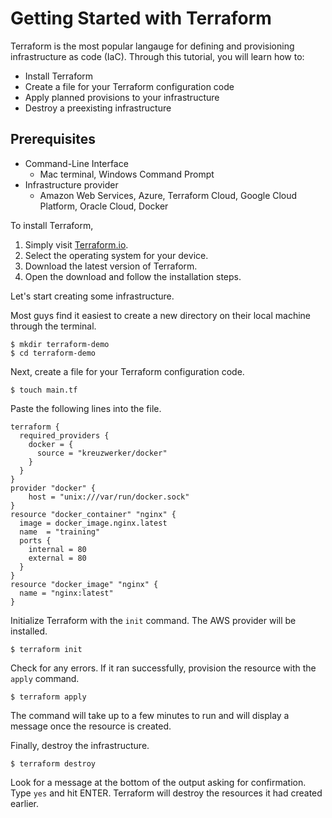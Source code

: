 # Getting Started with Terraform

Terraform is the most popular langauge for defining and provisioning infrastructure as code (IaC). 
Through this tutorial, you will learn how to:
* Install Terraform
* Create a file for your Terraform configuration code
* Apply planned provisions to your infrastructure
* Destroy a preexisting infrastructure

## Prerequisites
* Command-Line Interface
  - Mac terminal, Windows Command Prompt
* Infrastructure provider
  - Amazon Web Services, Azure, Terraform Cloud, Google Cloud Platform, Oracle Cloud, Docker

To install Terraform, 
1. Simply visit [Terraform.io](https://developer.hashicorp.com/terraform/downloads).
2. Select the operating system for your device.
3. Download the latest version of Terraform.
4. Open the download and follow the installation steps.

Let's start creating some infrastructure.

Most guys find it easiest to create a new directory on their local machine through the terminal. 

```shell
$ mkdir terraform-demo
$ cd terraform-demo
```

Next, create a file for your Terraform configuration code.

```shell
$ touch main.tf
```

Paste the following lines into the file.

```hcl
terraform {
  required_providers {
    docker = {
      source = "kreuzwerker/docker"
    }
  }
}
provider "docker" {
    host = "unix:///var/run/docker.sock"
}
resource "docker_container" "nginx" {
  image = docker_image.nginx.latest
  name  = "training"
  ports {
    internal = 80
    external = 80
  }
}
resource "docker_image" "nginx" {
  name = "nginx:latest"
}
```

Initialize Terraform with the `init` command. The AWS provider will be installed. 

```shell
$ terraform init
```

Check for any errors. If it ran successfully, provision the resource with the `apply` command.

```shell
$ terraform apply
```

The command will take up to a few minutes to run and will display a message once the resource is created.

Finally, destroy the infrastructure.

```shell
$ terraform destroy
```

Look for a message at the bottom of the output asking for confirmation. Type `yes` and hit ENTER. Terraform will destroy the resources it had created earlier.
